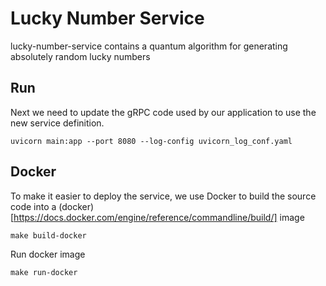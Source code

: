 # Lucky Number Service

lucky-number-service contains a quantum algorithm for generating absolutely random lucky numbers

## Run

Next we need to update the gRPC code used by our application to use the new service definition.

```
uvicorn main:app --port 8080 --log-config uvicorn_log_conf.yaml
```

## Docker

To make it easier to deploy the service, we use Docker to build the source code into a (docker)[https://docs.docker.com/engine/reference/commandline/build/] image

```
make build-docker
```


Run docker image
```
make run-docker
```